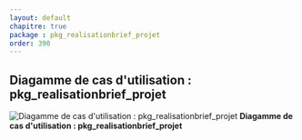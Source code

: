 ```yaml
---
layout: default
chapitre: true
package : pkg_realisationbrief_projet
order: 390
---
```


## Diagamme de cas d'utilisation : pkg_realisationbrief_projet

![Diagamme de cas d'utilisation : pkg_realisationbrief_projet](/prototype/diagrammes/pkg_realisationbrief_projet/uses_cases_pkg_technologies.svg)
**Diagamme de cas d'utilisation : pkg_realisationbrief_projet**